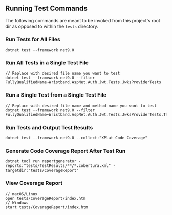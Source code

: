 ## Running Test Commands

The following commands are meant to be invoked from this project's root dir as opposed to within the `tests` directory.

### Run Tests for All Files

```dotnetcli
dotnet test --framework net9.0
```

### Run All Tests in a Single Test File

```dotnetcli
// Replace with desired file name you want to test
dotnet test --framework net9.0 --filter FullyQualifiedName~Wristband.AspNet.Auth.Jwt.Tests.JwksProviderTests
```

### Run a Single Test from a Single Test File

```dotnetcli
// Replace with desired file name and method name you want to test
dotnet test --framework net9.0 --filter FullyQualifiedName~Wristband.AspNet.Auth.Jwt.Tests.JwksProviderTests.Throws_When_Domain_Is_Missing
```

### Run Tests and Output Test Results

```dotnetcli
dotnet test --framework net9.0 --collect:"XPlat Code Coverage"
```

### Generate Code Coverage Report After Test Run

```dotnetcli
dotnet tool run reportgenerator -reports:"tests/TestResults/**/*.cobertura.xml" -targetdir:"tests/CoverageReport"
```

### View Coverage Report

```dotnetcli
// macOS/Linux
open tests/CoverageReport/index.htm
// Windows
start tests/CoverageReport/index.htm
```

